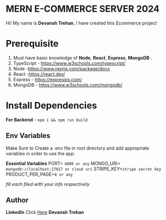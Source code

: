 ﻿
# MERN E-COMMERCE SERVER 2024

Hi! My name is **Devansh Trehan**, I have created this Ecommerce project

# Prerequisite

1.  Must have basic knowledge of **Node**, **React**, **Express**, **MongoDB** .
2.  TypeScript - https://www.w3schools.com/typescript/
3.   Node -https://www.npmjs.com/package/docx
4.  React -https://react.dev/
5.  Express - https://expressjs.com/
6.  MongoDB - https://www.w3schools.com/mongodb/


# Install Dependencies

**For Backend** - `npm i && npm run build`


## Env Variables

Make Sure to Create a  .env file in root directory and add appropriate variables in order to use the app.

**Essential Variables**
PORT= `4000 or any`
MONGO_URI= `mongodb://localhost:27017 or cloud uri`
STRIPE_KEY=`stripe secret key`
PRODUCT_PER_PAGE=`8 or any`

_fill each filed with your info respectively_

## Author

**LinkedIn** Click [Here](https://www.linkedin.com/in/devansh-trehan-718a5b2b6/) **Devansh Trehan**



